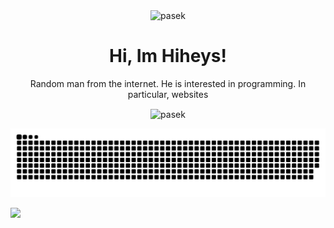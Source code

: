 
<p align="center"> <img src="https://cdn.discordapp.com/attachments/1106298158016892958/1148976827570868284/line.png" alt="pasek" style="height:10px;" align="center">
<p align="center">
      <h1 align="center">Hi, Im Hiheys!</h1>
   <p align="center">
     Random man from the internet. He is interested in programming. In particular, websites
   </p>
   
   <p align="center"> <img src="https://cdn.discordapp.com/attachments/1106298158016892958/1148976827570868284/line.png" alt="pasek" style="height:10px;" align="center">


<div align="center">
  <img  src="https://github.com/1999AZZAR/1999AZZAR/blob/main/resources/img/grid-snake.svg"
       alt="snake" /></a>
</div>

![](https://komarev.com/ghpvc/?username=Hiheys&color=03caa0)

